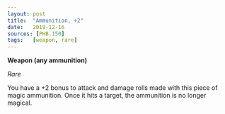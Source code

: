 ```yaml
---
layout: post
title:  "Ammunition, +2"
date:   2019-12-16
sources: [PHB.150]
tags:   [weapon, rare]
---
```


**Weapon (any ammunition)**

*Rare*

You have a +2 bonus to attack and damage rolls made with this piece of magic ammunition. Once it hits a target, the ammunition is no longer magical.